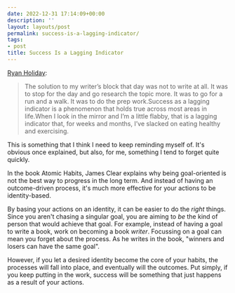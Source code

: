 ```yaml
---
date: 2022-12-31 17:14:09+00:00
description: ''
layout: layouts/post
permalink: success-is-a-lagging-indicator/
tags:
- post
title: Success Is a Lagging Indicator
---
```


[Ryan Holiday](https://ryanholiday.net/all-success-is-a-lagging-indicator/):

> The solution to my writer’s block that day was not to write at all. It was to stop for the day and go research the topic more. It was to go for a run and a walk. It was to do the prep work.Success as a lagging indicator is a phenomenon that holds true across most areas in life.When I look in the mirror and I’m a little flabby, that is a lagging indicator that, for weeks and months, I’ve slacked on eating healthy and exercising.

This is something that I think I need to keep reminding myself of. It's obvious once explained, but also, for me, something I tend to forget quite quickly.

In the book Atomic Habits, James Clear explains why being goal-oriented is not the best way to progress in the long term. And instead of having an outcome-driven process, it's much more effective for your actions to be identity-based.

By basing your actions on an identity, it can be easier to do the _right_ things. Since you aren't chasing a singular goal, you are aiming to _be_ the kind of person that would achieve that goal. For example, instead of having a goal to write a book, work on becoming a book _writer_. Focussing on a goal can mean you forget about the process. As he writes in the book, "winners and losers can have the same goal".

However, if you let a desired identity become the core of your habits, the processes will fall into place, and eventually will the outcomes. Put simply, if you keep putting in the work, success will be something that just happens as a result of your actions.
